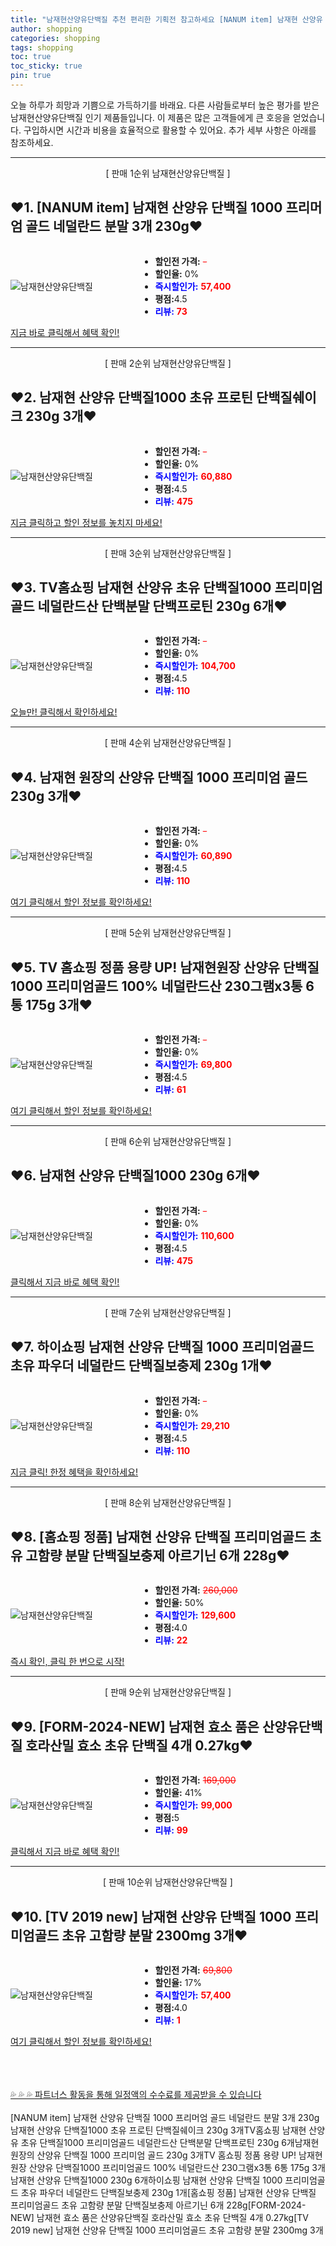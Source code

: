 ```yaml
---
title: "남재현산양유단백질 추천 편리한 기획전 참고하세요 [NANUM item] 남재현 산양유 단백질"
author: shopping
categories: shopping
tags: shopping
toc: true
toc_sticky: true
pin: true
---
```

오늘 하루가 희망과 기쁨으로 가득하기를 바래요. 다른 사람들로부터 높은 평가를 받은 남재현산양유단백질 인기 제품들입니다. 이 제품은 많은 고객들에게 큰 호응을 얻었습니다. 구입하시면 시간과 비용을 효율적으로 활용할 수 있어요. 추가 세부 사항은 아래를 참조하세요.

---
<p class="toplist" style="margin: 0 auto; display: block; width: fit-content;">[ 판매 1순위 남재현산양유단백질 ]</p>

<h2><strong>❤️1. [NANUM item] 남재현 산양유 단백질 1000 프리머엄 골드 네덜란드 분말 3개 230g❤️</strong></h2>

<div style="display: flex; align-items: center;">
    <div style="flex: 0.4;">
        <img src="https://thumbnail6.coupangcdn.com/thumbnails/remote/230x230ex/image/vendor_inventory/6be2/a184bdef59ab89e8c434decacd115549422045ce30cdc185fdb53c3f95fd.jpg" alt="남재현산양유단백질" style="max-width: 100%;">
    </div>
    <div style="flex: 0.6; margin-left: 10px;">
        <ul>
            <li><strong>할인전 가격:</strong> <del style="color: red;">-</del></li>
            <li><strong>할인율:</strong> 0%</li>
            <li><span style='color:blue'><strong>즉시할인가:</strong></span> <span style='color:red'><strong>57,400</strong></span></li>
            <li><strong>평점:</strong>4.5</li>
            <li><span style='color:blue'><strong>리뷰:</strong></span> <span style='color:red'><strong>73</strong></span></li>
        </ul>
    </div>
</div>
<div class="center">
    <a href="https://selin100587.github.io?lptag=AF9450613&subid=githubio&pageKey=8220669402&traceid=V0-153&itemId=23693328235&vendorItemId=86793338640" class="myButton">
        지금 바로 클릭해서 혜택 확인!
    </a>
</div>


---
<p class="toplist" style="margin: 0 auto; display: block; width: fit-content;">[ 판매 2순위 남재현산양유단백질 ]</p>

<h2><strong>❤️2. 남재현 산양유 단백질1000 초유 프로틴 단백질쉐이크 230g 3개❤️</strong></h2>

<div style="display: flex; align-items: center;">
    <div style="flex: 0.4;">
        <img src="https://thumbnail8.coupangcdn.com/thumbnails/remote/230x230ex/image/vendor_inventory/81d8/66f4b1b51ef21157fd6f104a7194f4029b24cb7cf93a38d972cf7cf8d3fc.jpg" alt="남재현산양유단백질" style="max-width: 100%;">
    </div>
    <div style="flex: 0.6; margin-left: 10px;">
        <ul>
            <li><strong>할인전 가격:</strong> <del style="color: red;">-</del></li>
            <li><strong>할인율:</strong> 0%</li>
            <li><span style='color:blue'><strong>즉시할인가:</strong></span> <span style='color:red'><strong>60,880</strong></span></li>
            <li><strong>평점:</strong>4.5</li>
            <li><span style='color:blue'><strong>리뷰:</strong></span> <span style='color:red'><strong>475</strong></span></li>
        </ul>
    </div>
</div>
<div class="center">
    <a href="https://selin100587.github.io?lptag=AF9450613&subid=githubio&pageKey=7547210997&traceid=V0-153&itemId=20877605907&vendorItemId=87371536031" class="myButton">
        지금 클릭하고 할인 정보를 놓치지 마세요!
    </a>
</div>


---
<p class="toplist" style="margin: 0 auto; display: block; width: fit-content;">[ 판매 3순위 남재현산양유단백질 ]</p>

<h2><strong>❤️3. TV홈쇼핑 남재현 산양유 초유 단백질1000 프리미엄골드 네덜란드산 단백분말 단백프로틴 230g 6개❤️</strong></h2>

<div style="display: flex; align-items: center;">
    <div style="flex: 0.4;">
        <img src="https://thumbnail7.coupangcdn.com/thumbnails/remote/230x230ex/image/vendor_inventory/a1ac/701e03d977118107efa8e01ccdb3b275bb18cfafbe4e7fdc793f4adb96a2.jpg" alt="남재현산양유단백질" style="max-width: 100%;">
    </div>
    <div style="flex: 0.6; margin-left: 10px;">
        <ul>
            <li><strong>할인전 가격:</strong> <del style="color: red;">-</del></li>
            <li><strong>할인율:</strong> 0%</li>
            <li><span style='color:blue'><strong>즉시할인가:</strong></span> <span style='color:red'><strong>104,700</strong></span></li>
            <li><strong>평점:</strong>4.5</li>
            <li><span style='color:blue'><strong>리뷰:</strong></span> <span style='color:red'><strong>110</strong></span></li>
        </ul>
    </div>
</div>
<div class="center">
    <a href="https://selin100587.github.io?lptag=AF9450613&subid=githubio&pageKey=8203737755&traceid=V0-153&itemId=19919182312&vendorItemId=88388085294" class="myButton">
        오늘만! 클릭해서 확인하세요!
    </a>
</div>


---
<p class="toplist" style="margin: 0 auto; display: block; width: fit-content;">[ 판매 4순위 남재현산양유단백질 ]</p>

<h2><strong>❤️4. 남재현 원장의 산양유 단백질 1000 프리미엄 골드 230g 3개❤️</strong></h2>

<div style="display: flex; align-items: center;">
    <div style="flex: 0.4;">
        <img src="https://thumbnail8.coupangcdn.com/thumbnails/remote/230x230ex/image/vendor_inventory/81d8/66f4b1b51ef21157fd6f104a7194f4029b24cb7cf93a38d972cf7cf8d3fc.jpg" alt="남재현산양유단백질" style="max-width: 100%;">
    </div>
    <div style="flex: 0.6; margin-left: 10px;">
        <ul>
            <li><strong>할인전 가격:</strong> <del style="color: red;">-</del></li>
            <li><strong>할인율:</strong> 0%</li>
            <li><span style='color:blue'><strong>즉시할인가:</strong></span> <span style='color:red'><strong>60,890</strong></span></li>
            <li><strong>평점:</strong>4.5</li>
            <li><span style='color:blue'><strong>리뷰:</strong></span> <span style='color:red'><strong>110</strong></span></li>
        </ul>
    </div>
</div>
<div class="center">
    <a href="https://selin100587.github.io?lptag=AF9450613&subid=githubio&pageKey=8203737755&traceid=V0-153&itemId=19703527977&vendorItemId=86967682597" class="myButton">
        여기 클릭해서 할인 정보를 확인하세요!
    </a>
</div>


---
<p class="toplist" style="margin: 0 auto; display: block; width: fit-content;">[ 판매 5순위 남재현산양유단백질 ]</p>

<h2><strong>❤️5. TV 홈쇼핑 정품 용량 UP! 남재현원장 산양유 단백질1000 프리미엄골드 100% 네덜란드산 230그램x3통 6통 175g 3개❤️</strong></h2>

<div style="display: flex; align-items: center;">
    <div style="flex: 0.4;">
        <img src="https://thumbnail6.coupangcdn.com/thumbnails/remote/230x230ex/image/vendor_inventory/773d/af5e46f50c5cd1a6252aa75f63bad04b5d49aba3b451891daf02085f8eb6.jpg" alt="남재현산양유단백질" style="max-width: 100%;">
    </div>
    <div style="flex: 0.6; margin-left: 10px;">
        <ul>
            <li><strong>할인전 가격:</strong> <del style="color: red;">-</del></li>
            <li><strong>할인율:</strong> 0%</li>
            <li><span style='color:blue'><strong>즉시할인가:</strong></span> <span style='color:red'><strong>69,800</strong></span></li>
            <li><strong>평점:</strong>4.5</li>
            <li><span style='color:blue'><strong>리뷰:</strong></span> <span style='color:red'><strong>61</strong></span></li>
        </ul>
    </div>
</div>
<div class="center">
    <a href="https://selin100587.github.io?lptag=AF9450613&subid=githubio&pageKey=7534575027&traceid=V0-153&itemId=19847572633&vendorItemId=86913599292" class="myButton">
        여기 클릭해서 할인 정보를 확인하세요!
    </a>
</div>


---
<p class="toplist" style="margin: 0 auto; display: block; width: fit-content;">[ 판매 6순위 남재현산양유단백질 ]</p>

<h2><strong>❤️6. 남재현 산양유 단백질1000 230g 6개❤️</strong></h2>

<div style="display: flex; align-items: center;">
    <div style="flex: 0.4;">
        <img src="https://thumbnail8.coupangcdn.com/thumbnails/remote/230x230ex/image/vendor_inventory/81d8/66f4b1b51ef21157fd6f104a7194f4029b24cb7cf93a38d972cf7cf8d3fc.jpg" alt="남재현산양유단백질" style="max-width: 100%;">
    </div>
    <div style="flex: 0.6; margin-left: 10px;">
        <ul>
            <li><strong>할인전 가격:</strong> <del style="color: red;">-</del></li>
            <li><strong>할인율:</strong> 0%</li>
            <li><span style='color:blue'><strong>즉시할인가:</strong></span> <span style='color:red'><strong>110,600</strong></span></li>
            <li><strong>평점:</strong>4.5</li>
            <li><span style='color:blue'><strong>리뷰:</strong></span> <span style='color:red'><strong>475</strong></span></li>
        </ul>
    </div>
</div>
<div class="center">
    <a href="https://selin100587.github.io?lptag=AF9450613&subid=githubio&pageKey=7547210997&traceid=V0-153&itemId=19853359819&vendorItemId=87371536037" class="myButton">
        클릭해서 지금 바로 혜택 확인!
    </a>
</div>


---
<p class="toplist" style="margin: 0 auto; display: block; width: fit-content;">[ 판매 7순위 남재현산양유단백질 ]</p>

<h2><strong>❤️7. 하이쇼핑 남재현 산양유 단백질 1000 프리미엄골드 초유 파우더 네덜란드 단백질보충제 230g 1개❤️</strong></h2>

<div style="display: flex; align-items: center;">
    <div style="flex: 0.4;">
        <img src="https://thumbnail8.coupangcdn.com/thumbnails/remote/230x230ex/image/vendor_inventory/2dac/0a846d66bd570c7da32424253e3afb611b917a9c7a22a099e0d1099b9bbb.jpg" alt="남재현산양유단백질" style="max-width: 100%;">
    </div>
    <div style="flex: 0.6; margin-left: 10px;">
        <ul>
            <li><strong>할인전 가격:</strong> <del style="color: red;">-</del></li>
            <li><strong>할인율:</strong> 0%</li>
            <li><span style='color:blue'><strong>즉시할인가:</strong></span> <span style='color:red'><strong>29,210</strong></span></li>
            <li><strong>평점:</strong>4.5</li>
            <li><span style='color:blue'><strong>리뷰:</strong></span> <span style='color:red'><strong>110</strong></span></li>
        </ul>
    </div>
</div>
<div class="center">
    <a href="https://selin100587.github.io?lptag=AF9450613&subid=githubio&pageKey=8203737755&traceid=V0-153&itemId=20877704948&vendorItemId=88108434046" class="myButton">
        지금 클릭! 한정 혜택을 확인하세요!
    </a>
</div>


---
<p class="toplist" style="margin: 0 auto; display: block; width: fit-content;">[ 판매 8순위 남재현산양유단백질 ]</p>

<h2><strong>❤️8. [홈쇼핑 정품] 남재현 산양유 단백질 프리미엄골드 초유 고함량 분말 단백질보충제 아르기닌 6개 228g❤️</strong></h2>

<div style="display: flex; align-items: center;">
    <div style="flex: 0.4;">
        <img src="https://thumbnail8.coupangcdn.com/thumbnails/remote/230x230ex/image/vendor_inventory/d122/1f20b8d5edb7bba4bfa36116723b702936698d68202376b5f6d26224f09f.jpg" alt="남재현산양유단백질" style="max-width: 100%;">
    </div>
    <div style="flex: 0.6; margin-left: 10px;">
        <ul>
            <li><strong>할인전 가격:</strong> <del style="color: red;">260,000</del></li>
            <li><strong>할인율:</strong> 50%</li>
            <li><span style='color:blue'><strong>즉시할인가:</strong></span> <span style='color:red'><strong>129,600</strong></span></li>
            <li><strong>평점:</strong>4.0</li>
            <li><span style='color:blue'><strong>리뷰:</strong></span> <span style='color:red'><strong>22</strong></span></li>
        </ul>
    </div>
</div>
<div class="center">
    <a href="https://selin100587.github.io?lptag=AF9450613&subid=githubio&pageKey=8225414380&traceid=V0-153&itemId=23654563993&vendorItemId=86927401000" class="myButton">
        즉시 확인, 클릭 한 번으로 시작!
    </a>
</div>


---
<p class="toplist" style="margin: 0 auto; display: block; width: fit-content;">[ 판매 9순위 남재현산양유단백질 ]</p>

<h2><strong>❤️9. [FORM-2024-NEW] 남재현 효소 품은 산양유단백질 호라산밀 효소 초유 단백질 4개 0.27kg❤️</strong></h2>

<div style="display: flex; align-items: center;">
    <div style="flex: 0.4;">
        <img src="https://thumbnail7.coupangcdn.com/thumbnails/remote/230x230ex/image/vendor_inventory/6cbb/6ce43cc90d065bb0381372ef41b5046edb40edd6e1710e0a7d1e5d32346e.jpg" alt="남재현산양유단백질" style="max-width: 100%;">
    </div>
    <div style="flex: 0.6; margin-left: 10px;">
        <ul>
            <li><strong>할인전 가격:</strong> <del style="color: red;">169,000</del></li>
            <li><strong>할인율:</strong> 41%</li>
            <li><span style='color:blue'><strong>즉시할인가:</strong></span> <span style='color:red'><strong>99,000</strong></span></li>
            <li><strong>평점:</strong>5</li>
            <li><span style='color:blue'><strong>리뷰:</strong></span> <span style='color:red'><strong>99</strong></span></li>
        </ul>
    </div>
</div>
<div class="center">
    <a href="https://selin100587.github.io?lptag=AF9450613&subid=githubio&pageKey=7991758492&traceid=V0-153&itemId=23758109413&vendorItemId=90782550520" class="myButton">
        클릭해서 지금 바로 혜택 확인!
    </a>
</div>


---
<p class="toplist" style="margin: 0 auto; display: block; width: fit-content;">[ 판매 10순위 남재현산양유단백질 ]</p>

<h2><strong>❤️10. [TV 2019 new] 남재현 산양유 단백질 1000 프리미엄골드 초유 고함량 분말 2300mg 3개❤️</strong></h2>

<div style="display: flex; align-items: center;">
    <div style="flex: 0.4;">
        <img src="https://thumbnail6.coupangcdn.com/thumbnails/remote/230x230ex/image/vendor_inventory/90cd/6f9cb09296cbeb6a4249d42c4da64de07c18b9c25d98383453d15c2c9be1.jpg" alt="남재현산양유단백질" style="max-width: 100%;">
    </div>
    <div style="flex: 0.6; margin-left: 10px;">
        <ul>
            <li><strong>할인전 가격:</strong> <del style="color: red;">69,800</del></li>
            <li><strong>할인율:</strong> 17%</li>
            <li><span style='color:blue'><strong>즉시할인가:</strong></span> <span style='color:red'><strong>57,400</strong></span></li>
            <li><strong>평점:</strong>4.0</li>
            <li><span style='color:blue'><strong>리뷰:</strong></span> <span style='color:red'><strong>1</strong></span></li>
        </ul>
    </div>
</div>
<div class="center">
    <a href="https://selin100587.github.io?lptag=AF9450613&subid=githubio&pageKey=8234929483&traceid=V0-153&itemId=23704089090&vendorItemId=88539052076" class="myButton">
        여기 클릭해서 할인 정보를 확인하세요!
    </a>
</div>

<br><br><br>[💦 💦 💦 파트너스 활동을 통해 일정액의 수수료를 제공받을 수 있습니다](https://link.coupang.com/a/bcpT2c)<br><br>[NANUM item] 남재현 산양유 단백질 1000 프리머엄 골드 네덜란드 분말 3개 230g남재현 산양유 단백질1000 초유 프로틴 단백질쉐이크 230g 3개TV홈쇼핑 남재현 산양유 초유 단백질1000 프리미엄골드 네덜란드산 단백분말 단백프로틴 230g 6개남재현 원장의 산양유 단백질 1000 프리미엄 골드 230g 3개TV 홈쇼핑 정품 용량 UP! 남재현원장 산양유 단백질1000 프리미엄골드 100% 네덜란드산 230그램x3통 6통 175g 3개남재현 산양유 단백질1000 230g 6개하이쇼핑 남재현 산양유 단백질 1000 프리미엄골드 초유 파우더 네덜란드 단백질보충제 230g 1개[홈쇼핑 정품] 남재현 산양유 단백질 프리미엄골드 초유 고함량 분말 단백질보충제 아르기닌 6개 228g[FORM-2024-NEW] 남재현 효소 품은 산양유단백질 호라산밀 효소 초유 단백질 4개 0.27kg[TV 2019 new] 남재현 산양유 단백질 1000 프리미엄골드 초유 고함량 분말 2300mg 3개